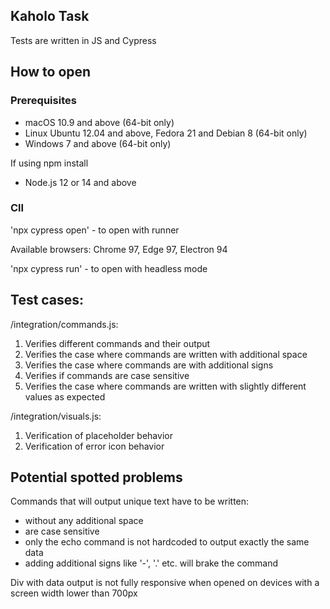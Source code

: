## Kaholo Task
Tests are written in JS and Cypress

## How to open
### Prerequisites
* macOS 10.9 and above (64-bit only)
* Linux Ubuntu 12.04 and above, Fedora 21 and Debian 8 (64-bit only)
* Windows 7 and above (64-bit only)

If using npm install
* Node.js 12 or 14 and above

### ClI

'npx cypress open' - to open with runner

Available browsers: Chrome 97, Edge 97, Electron 94


'npx cypress run' - to open with headless mode

## Test cases:
/integration/commands.js:
1. Verifies different commands and their output
2. Verifies the case where commands are written with additional space
3. Verifies the case where commands are with additional signs
4. Verifies if commands are case sensitive
5. Verifies the case where commands are written with slightly different values as expected

/integration/visuals.js:
1. Verification of placeholder behavior
2. Verification of error icon behavior


## Potential spotted problems
Commands that will output unique text have to be written:
- without any additional space
- are case sensitive
- only the echo command is not hardcoded to output exactly the same data
- adding additional signs like '-', '.' etc. will brake the command

Div with data output is not fully responsive when opened on devices with a screen width lower than 700px
